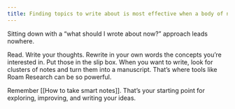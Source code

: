 ```yaml
---
title: Finding topics to write about is most effective when a body of notes already exists and all we have to do is look at where there is density and cluster of notes
---
```

Sitting down with a “what should I wrote about now?” approach leads nowhere.

Read. Write your thoughts. Rewrite in your own words the concepts you’re interested in. Put those in the slip box. When you want to write, look for clusters of notes and turn them into a manuscript. That’s where tools like Roam Research can be so powerful.

Remember [[How to take smart notes]]. That’s your starting point for exploring, improving, and writing your ideas.
